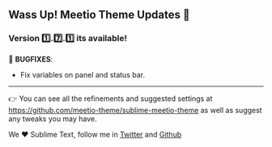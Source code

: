 ## Wass Up! Meetio Theme Updates 🎁

### Version 1️⃣.7️⃣.1️⃣ its available!

👾 **BUGFIXES**:

* Fix variables on panel and status bar.

---

👉 You can see all the refinements and suggested settings at https://github.com/meetio-theme/sublime-meetio-theme
as well as suggest any tweaks you may have.

We ♥️ Sublime Text, follow me in [Twitter](https://twitter.com/mauroreisviera) and
[Github](https://github.com/mauroreisvieira/)
